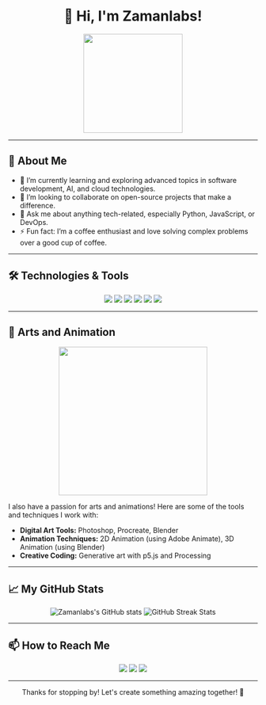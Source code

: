 <h1 align="center">👋 Hi, I'm Zamanlabs!</h1>

<p align="center">
  <img src="https://media.giphy.com/media/RbDKaczqWovIugyJmW/giphy.gif" width="200"/>
</p>

---

## 🚀 About Me
- 🌱 I’m currently learning and exploring advanced topics in software development, AI, and cloud technologies.
- 👯 I’m looking to collaborate on open-source projects that make a difference.
- 💬 Ask me about anything tech-related, especially Python, JavaScript, or DevOps.
- ⚡ Fun fact: I’m a coffee enthusiast and love solving complex problems over a good cup of coffee.

---

## 🛠️ Technologies & Tools
<p align="center">
  <img src="https://img.shields.io/badge/Python-3776AB?style=for-the-badge&logo=python&logoColor=white" />
  <img src="https://img.shields.io/badge/JavaScript-F7DF1E?style=for-the-badge&logo=javascript&logoColor=black" />
  <img src="https://img.shields.io/badge/TypeScript-3178C6?style=for-the-badge&logo=typescript&logoColor=white" />
  <img src="https://img.shields.io/badge/React-61DAFB?style=for-the-badge&logo=react&logoColor=black" />
  <img src="https://img.shields.io/badge/Docker-2496ED?style=for-the-badge&logo=docker&logoColor=white" />
  <img src="https://img.shields.io/badge/Kubernetes-326CE5?style=for-the-badge&logo=kubernetes&logoColor=white" />
</p>

---

## 🎨 Arts and Animation
<p align="center">
  <img src="https://media.giphy.com/media/5VKbvrjxpVJCM/giphy.gif" width="300"/>
</p>

I also have a passion for arts and animations! Here are some of the tools and techniques I work with:
- **Digital Art Tools:** Photoshop, Procreate, Blender
- **Animation Techniques:** 2D Animation (using Adobe Animate), 3D Animation (using Blender)
- **Creative Coding:** Generative art with p5.js and Processing

---

## 📈 My GitHub Stats
<p align="center">
  <img src="https://github-readme-stats.vercel.app/api?username=zamanlabs&show_icons=true&theme=tokyonight" alt="Zamanlabs's GitHub stats" />
  <img src="https://github-readme-streak-stats.herokuapp.com/?user=zamanlabs&theme=tokyonight" alt="GitHub Streak Stats" />
</p>

---

## 📫 How to Reach Me
<p align="center">
  <a href="mailto:zamanlabs@example.com"><img src="https://img.shields.io/badge/Email-D14836?style=for-the-badge&logo=gmail&logoColor=white" /></a>
  <a href="https://linkedin.com/in/zamanlabs"><img src="https://img.shields.io/badge/LinkedIn-0077B5?style=for-the-badge&logo=linkedin&logoColor=white" /></a>
  <a href="https://twitter.com/zamanlabs"><img src="https://img.shields.io/badge/Twitter-1DA1F2?style=for-the-badge&logo=twitter&logoColor=white" /></a>
</p>

---

<p align="center">
  Thanks for stopping by! Let's create something amazing together! 🚀
</p>
